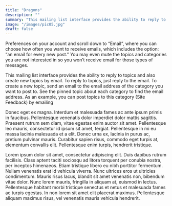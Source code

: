 ```yaml
---
title: "Dragons"
description: ""
summary: "This mailing list interface provides the ability to reply to topics and also create new topics by email."
image: "/images/pic05.jpg"
draft: false
---
```


Preferences on your account and scroll down to “Email”, where you can choose how often you want to receive emails, which includes the option: “an email for every new post.” You may even mute the topics and categories you are not interested in so you won’t receive email for those types of messages.

This mailing list interface provides the ability to reply to topics and also create new topics by email. To reply to topics, just reply to the email. To create a new topic, send an email to the email address of the category you want to post to. See the pinned topic about each category to find the email address. As an example, you can post topics to this category (Site Feedback) by emailing

Donec eget ex magna. Interdum et malesuada fames ac ante ipsum primis in faucibus. Pellentesque venenatis dolor imperdiet dolor mattis sagittis. Praesent rutrum sem diam, vitae egestas enim auctor sit amet. Pellentesque leo mauris, consectetur id ipsum sit amet, fergiat. Pellentesque in mi eu massa lacinia malesuada et a elit. Donec urna ex, lacinia in purus ac, pretium pulvinar mauris. Curabitur sapien risus, commodo eget turpis at, elementum convallis elit. Pellentesque enim turpis, hendrerit tristique.

Lorem ipsum dolor sit amet, consectetur adipiscing elit. Duis dapibus rutrum facilisis. Class aptent taciti sociosqu ad litora torquent per conubia nostra, per inceptos himenaeos. Etiam tristique libero eu nibh porttitor fermentum. Nullam venenatis erat id vehicula viverra. Nunc ultrices eros ut ultricies condimentum. Mauris risus lacus, blandit sit amet venenatis non, bibendum vitae dolor. Nunc lorem mauris, fringilla in aliquam at, euismod in lectus. Pellentesque habitant morbi tristique senectus et netus et malesuada fames ac turpis egestas. In non lorem sit amet elit placerat maximus. Pellentesque aliquam maximus risus, vel venenatis mauris vehicula hendrerit.
